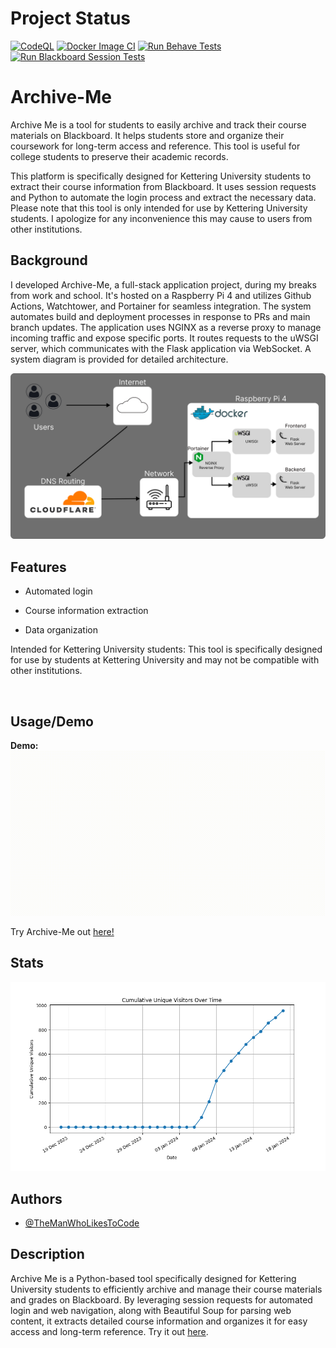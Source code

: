 # Project Status
[![CodeQL](https://github.com/TheManWhoLikesToCode/Archive-Me/actions/workflows/codeql.yml/badge.svg)](https://github.com/TheManWhoLikesToCode/Archive-Me/actions/workflows/codeql.yml)
[![Docker Image CI](https://github.com/TheManWhoLikesToCode/Archive-Me/actions/workflows/docker-image.yml/badge.svg)](https://github.com/TheManWhoLikesToCode/Archive-Me/actions/workflows/docker-image.yml)
[![Run Behave Tests](https://github.com/TheManWhoLikesToCode/Archive-Me/actions/workflows/BDD-Tests.yml/badge.svg)](https://github.com/TheManWhoLikesToCode/Archive-Me/actions/workflows/BDD-Tests.yml)
[![Run Blackboard Session Tests](https://github.com/TheManWhoLikesToCode/Archive-Me/actions/workflows/Unit-Tests.yml/badge.svg)](https://github.com/TheManWhoLikesToCode/Archive-Me/actions/workflows/Unit-Tests.yml)

# Archive-Me
Archive Me is a tool for students to easily archive and track their course materials on Blackboard. It helps students store and organize their coursework for long-term access and reference. This tool is useful for college students to preserve their academic records.

This platform is specifically designed for Kettering University students to extract their course information from Blackboard. It uses session requests and Python to automate the login process and extract the necessary data. Please note that this tool is only intended for use by Kettering University students. I apologize for any inconvenience this may cause to users from other institutions.

## Background

I developed Archive-Me, a full-stack application project, during my breaks from work and school. It's hosted on a Raspberry Pi 4 and utilizes Github Actions, Watchtower, and Portainer for seamless integration. The system automates build and deployment processes in response to PRs and main branch updates. The application uses NGINX as a reverse proxy to manage incoming traffic and expose specific ports. It routes requests to the uWSGI server, which communicates with the Flask application via WebSocket. A system diagram is provided for detailed architecture.

![System Diagram](https://github.com/TheManWhoLikesToCode/Archive-Me/blob/main/System-Diagram.png)

## Features

- Automated login

- Course information extraction

- Data organization

Intended for Kettering University students: This tool is specifically designed for use by students at Kettering University and may not be compatible with other institutions.

    
## Usage/Demo

**Demo:** ![Archive Demo](https://github.com/TheManWhoLikesToCode/Archive-Me/blob/main/frontend/static/archive-demo.gif)

Try Archive-Me out [here!](https://archive-me.net)

## Stats

![Lifetime Users!](https://github.com/TheManWhoLikesToCode/Archive-Me/blob/Analytics/cumulative_unique_visitors.png)

## Authors

- [@TheManWhoLikesToCode](https://github.com/TheManWhoLikesToCode)

## Description
Archive Me is a Python-based tool specifically designed for Kettering University students to efficiently archive and manage their course materials and grades on Blackboard. By leveraging session requests for automated login and web navigation, along with Beautiful Soup for parsing web content, it extracts detailed course information and organizes it for easy access and long-term reference. Try it out [here](https://archive-me.net/).
